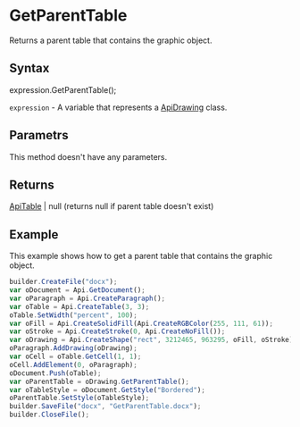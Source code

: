 # GetParentTable

Returns a parent table that contains the graphic object.

## Syntax

expression.GetParentTable();

`expression` - A variable that represents a [ApiDrawing](../ApiDrawing.md) class.

## Parametrs

This method doesn't have any parameters.

## Returns

[ApiTable](../../ApiTable/ApiTable.md) &#124; null (returns null if parent table doesn't exist)

## Example

This example shows how to get a parent table that contains the graphic object.

```javascript
builder.CreateFile("docx");
var oDocument = Api.GetDocument();
var oParagraph = Api.CreateParagraph();
var oTable = Api.CreateTable(3, 3);
oTable.SetWidth("percent", 100);
var oFill = Api.CreateSolidFill(Api.CreateRGBColor(255, 111, 61));
var oStroke = Api.CreateStroke(0, Api.CreateNoFill());
var oDrawing = Api.CreateShape("rect", 3212465, 963295, oFill, oStroke);
oParagraph.AddDrawing(oDrawing);
var oCell = oTable.GetCell(1, 1);
oCell.AddElement(0, oParagraph);
oDocument.Push(oTable);
var oParentTable = oDrawing.GetParentTable();
var oTableStyle = oDocument.GetStyle("Bordered");
oParentTable.SetStyle(oTableStyle);
builder.SaveFile("docx", "GetParentTable.docx");
builder.CloseFile();
```